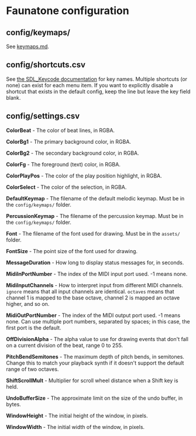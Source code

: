 # Faunatone configuration

## config/keymaps/

See
[keymaps.md](https://github.com/jangler/faunatone/blob/master/docs/keymaps.md).

## config/shortcuts.csv

See [the SDL_Keycode documentation](https://wiki.libsdl.org/SDL_Keycode) for
key names. Multiple shortcuts (or none) can exist for each menu item. If you
want to explicitly disable a shortcut that exists in the default config, keep
the line but leave the key field blank.

## config/settings.csv

**ColorBeat** - The color of beat lines, in RGBA.

**ColorBg1** - The primary background color, in RGBA.

**ColorBg2** - The secondary background color, in RGBA.

**ColorFg** - The foreground (text) color, in RGBA.

**ColorPlayPos** - The color of the play position highlight, in RGBA.

**ColorSelect** - The color of the selection, in RGBA.

**DefaultKeymap** - The filename of the default melodic keymap. Must be in the
`config/keymaps/` folder.

**PercussionKeymap** - The filename of the percussion keymap. Must be in the
`config/keymaps/` folder.

**Font** - The filename of the font used for drawing. Must be in the `assets/`
folder.

**FontSize** - The point size of the font used for drawing.

**MessageDuration** - How long to display status messages for, in seconds.

**MidiInPortNumber** - The index of the MIDI input port used. -1 means none.

**MidiInputChannels** - How to interpret input from different MIDI channels.
`ignore` means that all input channels are identical. `octaves` means that
channel 1 is mapped to the base octave, channel 2 is mapped an octave higher,
and so on.

**MidiOutPortNumber** - The index of the MIDI output port used. -1 means none.
Can use multiple port numbers, separated by spaces; in this case, the first
port is the default.

**OffDivisionAlpha** - The alpha value to use for drawing events that don't
fall on a current division of the beat, range 0 to 255.

**PitchBendSemitones** - The maximum depth of pitch bends, in semitones. Change
this to match your playback synth if it doesn't support the default range of
two octaves.

**ShiftScrollMult** - Multiplier for scroll wheel distance when a Shift key is held.

**UndoBufferSize** - The approximate limit on the size of the undo buffer, in bytes.

**WindowHeight** - The initial height of the window, in pixels.

**WindowWidth** - The initial width of the window, in pixels.
